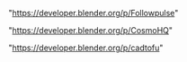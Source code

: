 "https://developer.blender.org/p/Followpulse"

"https://developer.blender.org/p/CosmoHQ"

"https://developer.blender.org/p/cadtofu"

 
